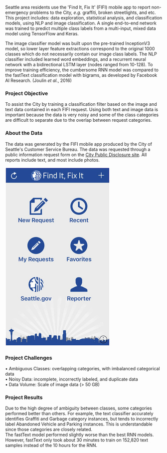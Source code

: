 Seattle area residents use the 'Find It, Fix It' (FIFI) mobile app to report non-emergency problems to the City, _e.g._ graffiti, broken streetlights, and etc. This project includes: data exploration, statistical analysis, and classification models, using NLP and image classification. A single end-to-end network was trained to predict multiple class labels from a multi-input, mixed data model using TensorFlow and Keras.  

The image classifier model was built upon the pre-trained InceptionV3 model, so lower layer feature extractions correspond to the original 1000 classes which do not necessarily contain our image class labels. The NLP classifier included learned word embeddings, and a recurrent neural network with a bidirectional LSTM layer (nodes ranged from 10-128). To improve training efficiency, the cumbersome RNN model was compared to the fastText classification model with bigrams, as developed by Facebook AI Research. (Joulin _et al._, 2016)  

### Project Objective
To assist the City by training a classification filter based on the image and text data contained in each FIFI request. Using both text and image data is important because the data is very noisy and some of the class categories are difficult to separate due to the overlap between request categories.  

### About the Data
The data was generated by the FIFI mobile app produced by the City of Seattle's Customer Service Bureau. The data was requested through a public information request form on the [City Public Disclosure site](http://www.seattle.gov/public-records). All reports include text, and most include photos.  

![fifi app home screen](images/fifi_app_home_screen.png)  

### Project Challenges
• Ambiguous Classes: overlapping categories, with imbalanced categorical data  
• Noisy Data: incomplete, incorrectly labeled, and duplicate data  
• Data Volume: Scale of image data (> 50 GB)  

### Project Results
Due to the high degree of ambiguity between classes, some categories performed better than others. For example, the text classifier accurately identifies Graffiti and Garbage category instances, but tends to incorrectly label Abandoned Vehicle and Parking instances. This is understandable since those categories are closely related.  
The fastText model performed slightly worse than the best RNN models. However, fastText only took about 30 minutes to train on 152,820 text samples instead of the 10 hours for the RNN.  
